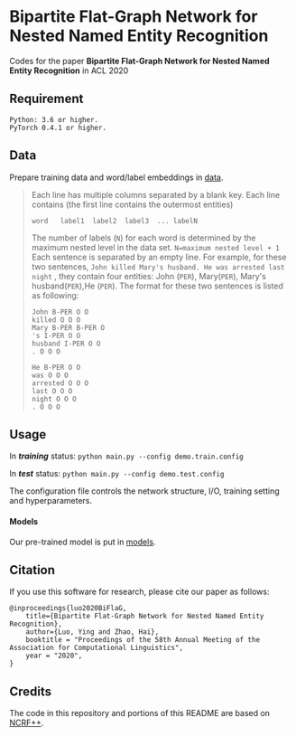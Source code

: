 # Bipartite Flat-Graph Network for Nested Named Entity Recognition

Codes for the paper **Bipartite Flat-Graph Network for Nested Named Entity Recognition** in ACL 2020

## Requirement

	Python: 3.6 or higher.
	PyTorch 0.4.1 or higher.


## Data 

Prepare training data and word/label embeddings in [data](data).

>Each line has multiple columns separated by a blank key. 
>Each line contains (the first line contains the outermost entities)
>```
>word	label1	label2	label3	...	labelN
>```
>The number of labels (`N`) for each word is determined by the maximum nested level in the data set. `N=maximum nested level + 1`
>Each sentence is separated by an empty line.
>For example, for these two sentences, `John killed Mary's husband. He was arrested last night` , they contain four entities: John (`PER`), Mary(`PER`), Mary's husband(`PER`),He (`PER`).
>The format for these two sentences is listed as following:
>```
>John B-PER O O
>killed O O O
>Mary B-PER B-PER O
>'s I-PER O O
>husband I-PER O O
>. O O O
>
>He B-PER O O
>was O O O
>arrested O O O
>last O O O
>night O O O
>. O O O
>```

## Usage

In ***training*** status:
`python main.py --config demo.train.config`

In ***test*** status:
`python main.py --config demo.test.config`

The configuration file controls the network structure, I/O, training setting and hyperparameters. 

#### Models 
Our pre-trained model is put in [models](https://drive.google.com/drive/folders/1ZytI8o1Cln3Tm_84H3UeA9kZm8-VaKSm). 


## Citation
If you use this software for research, please cite our paper as follows:
```
@inproceedings{luo2020BiFlaG,
    title={Bipartite Flat-Graph Network for Nested Named Entity Recognition},
    author={Luo, Ying and Zhao, Hai},
    booktitle = "Proceedings of the 58th Annual Meeting of the Association for Computational Linguistics",
    year = "2020",
}
```

## Credits

The code in this repository and portions of this README are based on [NCRF++](https://github.com/jiesutd/NCRFpp.git).


